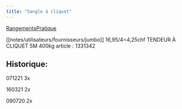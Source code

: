 ```yaml
---
title: "Sangle à cliquet"
---
```


[RangementsPratique](notes/zones/RangementsPratique.md)

[[notes/utilisateurs/fournisseurs/jumbo]] 16,95/4=4,25chf TENDEUR À CLIQUET 5M 400kg article : 1331342 

## Historique:
071221 3x 

160321 2x 

090720 2x